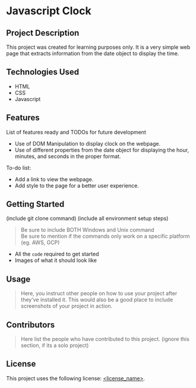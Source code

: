 # Javascript Clock

## Project Description

This project was created for learning purposes only. It is a very simple web page that extracts information from the date object to display the time.

## Technologies Used

* HTML
* CSS
* Javascript

## Features

List of features ready and TODOs for future development
* Use of DOM Manipulation to display clock on the webpage.
* Use of different properties from the date object for displaying the hour, minutes, and seconds in the proper format.

To-do list:
* Add a link to view the webpage.
* Add style to the page for a better user experience.

## Getting Started
   
(include git clone command)
(include all environment setup steps)

> Be sure to include BOTH Windows and Unix command  
> Be sure to mention if the commands only work on a specific platform (eg. AWS, GCP)

- All the `code` required to get started
- Images of what it should look like

## Usage

> Here, you instruct other people on how to use your project after they’ve installed it. This would also be a good place to include screenshots of your project in action.

## Contributors

> Here list the people who have contributed to this project. (ignore this section, if its a solo project)

## License

This project uses the following license: [<license_name>](<link>).
